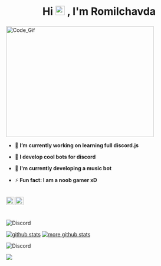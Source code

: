 <h1 align="center">Hi <img src="https://media.giphy.com/media/hvRJCLFzcasrR4ia7z/giphy.gif" width="25px"> , I'm Romilchavda</h1>

<h3 align="center"> </h3>

<img align="center" alt="Code_Gif" src="code.gif?raw=true" width="400" height="300" />

- 🔭 **I’m currently working on learning full discord.js**

- 🌱 **I develop cool bots for discord**

- 👯 **I'm currently developing a music bot**

- ⚡ **Fun fact: I am a noob gamer xD**

<br/>

<a href="https://discord.com/users/541846473579560980">

 <img align="left" alt="''                    The_Aslam#6080 Discord" width="22px" src="https://cdn.jsdelivr.net/npm/simple-icons@v3/icons/discord.svg" />

</a>

<a href="https://github.com/Romilchavda/">

<img align ="left" alt="Romilchavda Github" width="22px" src ="https://cdn.jsdelivr.net/npm/simple-icons@v3/icons/github.svg" />

</a>

<br/> <br/> 

![Discord](https://discord.c99.nl/widget/theme-2/541846473579560980.png)

[![github stats](https://github-readme-stats.vercel.app/api?username=Romilchavda)](https://github.com/Romilchavda) [![more github stats](https://github-readme-stats.vercel.app/api/top-langs/?username=Romilchavda&layout=compact)](https://github.com/Romilchavda)





![Discord](https://img.shields.io/badge/%3Discord%3E-%237289DA.svg?style=for-the-badge&logo=discord&logoColor=white)

![](https://komarev.com/ghpvc/?username=Romilchavda&style=flat-square)






















